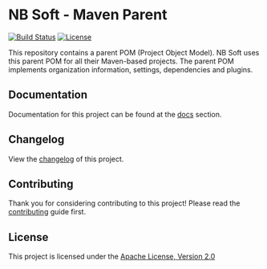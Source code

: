 # NB Soft - Maven Parent

[![Build Status]](https://travis-ci.org/nbsoft/nbsoft-maven-parent)
[![License]](http://www.apache.org/licenses/LICENSE-2.0.txt)

This repository contains a parent POM (Project Object Model).
NB Soft uses this parent POM for all their Maven-based projects.
The parent POM implements organization information, settings, dependencies and plugins.

## Documentation

Documentation for this project can be found at the [docs] section.

## Changelog

View the [changelog] of this project.

## Contributing

Thank you for considering contributing to this project! Please read the [contributing] guide first.

## License

This project is licensed under the [Apache License, Version 2.0]

[Build Status]: https://travis-ci.org/nbsoft/nbsoft-maven-parent.svg?branch=master
[License]: https://img.shields.io/github/license/nbsoft/nbsoft-maven-parent.svg
[docs]: http://nbsoft-maven-parent.nbsoft.org/docs
[changelog]: CHANGELOG.md
[contributing]: CONTRIBUTING.md
[Apache License, Version 2.0]: http://www.apache.org/licenses/LICENSE-2.0.txt
